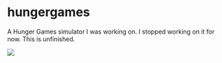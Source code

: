 # hungergames
A Hunger Games simulator I was working on. I stopped working on it for now. This is unfinished.


![](https://i.imgur.com/dkq3evo.png)
